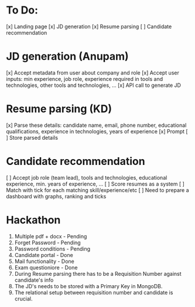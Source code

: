 # To Do:

[x] Landing page
[x] JD generation
[x] Resume parsing
[ ] Candidate recommendation

# JD generation (Anupam)

[x] Accept metadata from user about company and role
[x] Accept user inputs: min experience, job role, experience required in tools and technologies, other tools and technologies, ...
[x] API call to generate JD

# Resume parsing (KD)

[x] Parse these details: candidate name, email, phone number, educational qualifications, experience in technologies, years of experience
[x] Prompt
[ ] Store parsed details

# Candidate recommendation 

[ ] Accept job role (team lead), tools and technologies, educational experience, min. years of experience, ...
[ ] Score resumes as a system
[ ] Match with tick for each matching skill/experience/etc
[ ] Need to prepare a dashboard with graphs, ranking and ticks

# Hackathon 
1. Multiple pdf + docx - Pending 
2. Forget Password  - Pending 
3. Password conditions - Pending 
4. Candidate portal - Done 
5. Mail functionality - Done 
6. Exam questioniore - Done 
7. During Resume parsing there has to be a Requisition Number against candidate's info
8. The JD's needs to be stored with a Primary Key in MongoDB.
9. The relational setup between requisition number and candidate is crucial.
